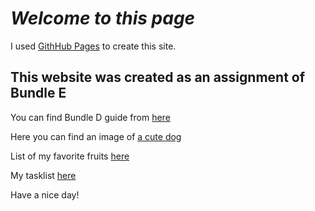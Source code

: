 # ***Welcome to this page***
I used [GithHub Pages](https://pages.github.com/) to create this site.
## This website was created as an assignment of Bundle E
You can find Bundle D guide from [here](/bundle.md)

Here you can find an image of [a cute dog](/cutedog.md)

List of my favorite fruits [here](/fruitlist.md)

My tasklist [here](/tasklist.md)

Have a nice day!